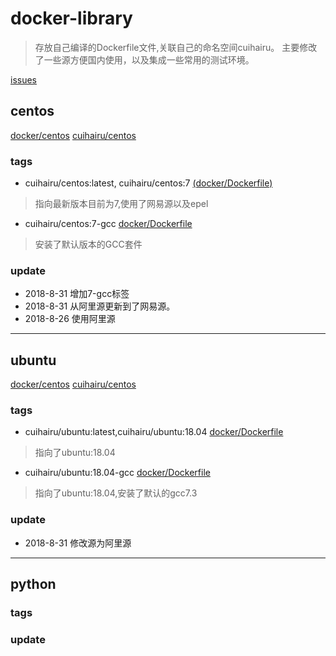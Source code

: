 # docker-library

>存放自己编译的Dockerfile文件,关联自己的命名空间cuihairu。
主要修改了一些源方便国内使用，以及集成一些常用的测试环境。

[issues](https://github.com/cuihairu/docker-libs/issues)

## centos

[docker/centos](https://hub.docker.com/_/centos/)
[cuihairu/centos](https://hub.docker.com/r/cuihairu/centos/)

### tags

- cuihairu/centos:latest, cuihairu/centos:7
 [(docker/Dockerfile)](https://github.com/cuihairu/docker-libs/blob/master/centos/7/Dockerfile)
>指向最新版本目前为7,使用了网易源以及epel

- cuihairu/centos:7-gcc
 [docker/Dockerfile](https://github.com/cuihairu/docker-libs/blob/master/centos/7/gcc/Dockerfile)
>安装了默认版本的GCC套件



### update

- 2018-8-31 增加7-gcc标签
- 2018-8-31 从阿里源更新到了网易源。
- 2018-8-26 使用阿里源

---

## ubuntu

[docker/centos](https://hub.docker.com/_/ubuntu/)
[cuihairu/centos](https://hub.docker.com/r/cuihairu/ubuntu/)

### tags

- cuihairu/ubuntu:latest,cuihairu/ubuntu:18.04
[docker/Dockerfile](https://github.com/cuihairu/docker-libs/blob/master/ubuntu/18/Dockerfile)
>指向了ubuntu:18.04 

- cuihairu/ubuntu:18.04-gcc
[docker/Dockerfile](https://github.com/cuihairu/docker-libs/blob/master/ubuntu/18/Dockerfile)
>指向了ubuntu:18.04,安装了默认的gcc7.3 


### update 

- 2018-8-31 修改源为阿里源

---

## python

### tags

### update